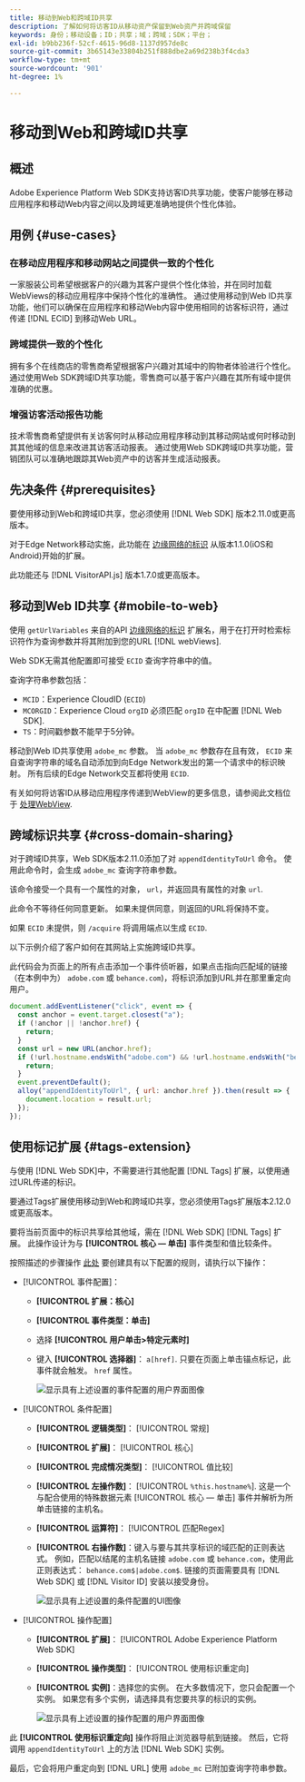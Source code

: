 ```yaml
---
title: 移动到Web和跨域ID共享
description: 了解如何将访客ID从移动资产保留到Web资产并跨域保留
keywords: 身份；移动设备；ID；共享；域；跨域；SDK；平台；
exl-id: b9bb236f-52cf-4615-96d8-1137d957de8c
source-git-commit: 3b65143e33804b251f888dbe2a69d238b3f4cda3
workflow-type: tm+mt
source-wordcount: '901'
ht-degree: 1%

---
```


# 移动到Web和跨域ID共享

## 概述

Adobe Experience Platform Web SDK支持访客ID共享功能，使客户能够在移动应用程序和移动Web内容之间以及跨域更准确地提供个性化体验。

## 用例 {#use-cases}

### 在移动应用程序和移动网站之间提供一致的个性化

一家服装公司希望根据客户的兴趣为其客户提供个性化体验，并在同时加载WebViews的移动应用程序中保持个性化的准确性。 通过使用移动到Web ID共享功能，他们可以确保在应用程序和移动Web内容中使用相同的访客标识符，通过传递 [!DNL ECID] 到移动Web URL。

### 跨域提供一致的个性化

拥有多个在线商店的零售商希望根据客户兴趣对其域中的购物者体验进行个性化。 通过使用Web SDK跨域ID共享功能，零售商可以基于客户兴趣在其所有域中提供准确的优惠。

### 增强访客活动报告功能

技术零售商希望提供有关访客何时从移动应用程序移动到其移动网站或何时移动到其其他域的信息来改进其访客活动报表。 通过使用Web SDK跨域ID共享功能，营销团队可以准确地跟踪其Web资产中的访客并生成活动报表。

## 先决条件 {#prerequisites}

要使用移动到Web和跨域ID共享，您必须使用 [!DNL Web SDK] 版本2.11.0或更高版本。

对于Edge Network移动实施，此功能在 [边缘网络的标识](https://aep-sdks.gitbook.io/docs/foundation-extensions/identity-for-edge-network) 从版本1.1.0(iOS和Android)开始的扩展。

此功能还与 [!DNL VisitorAPI.js] 版本1.7.0或更高版本。

## 移动到Web ID共享 {#mobile-to-web}

使用 `getUrlVariables` 来自的API [边缘网络的标识](https://aep-sdks.gitbook.io/docs/foundation-extensions/identity-for-edge-network/api-reference#geturlvariables) 扩展名，用于在打开时检索标识符作为查询参数并将其附加到您的URL [!DNL webViews].

Web SDK无需其他配置即可接受 `ECID` 查询字符串中的值。

查询字符串参数包括：

* `MCID`：Experience CloudID (`ECID`)
* `MCORGID`：Experience Cloud `orgID` 必须匹配 `orgID` 在中配置 [!DNL Web SDK].
* `TS`：时间戳参数不能早于5分钟。


移动到Web ID共享使用 `adobe_mc` 参数。 当 `adobe_mc` 参数存在且有效， `ECID` 来自查询字符串的域名自动添加到向Edge Network发出的第一个请求中的标识映射。 所有后续的Edge Network交互都将使用 `ECID`.

有关如何将访客ID从移动应用程序传递到WebView的更多信息，请参阅此文档位于 [处理WebView](https://experienceleague.adobe.com/docs/platform-learn/implement-mobile-sdk/app-implementation/web-views.html#implementation).

## 跨域标识共享 {#cross-domain-sharing}

对于跨域ID共享，Web SDK版本2.11.0添加了对 `appendIdentityToUrl` 命令。 使用此命令时，会生成 `adobe_mc` 查询字符串参数。

该命令接受一个具有一个属性的对象， `url`，并返回具有属性的对象 `url`.

此命令不等待任何同意更新。 如果未提供同意，则返回的URL将保持不变。

如果 `ECID` 未提供，则 `/acquire` 将调用端点以生成 `ECID`.

以下示例介绍了客户如何在其网站上实施跨域ID共享。

此代码会为页面上的所有点击添加一个事件侦听器，如果点击指向匹配域的链接（在本例中为） `adobe.com` 或 `behance.com`)，将标识添加到URL并在那里重定向用户。

```js
document.addEventListener("click", event => {
  const anchor = event.target.closest("a");
  if (!anchor || !anchor.href) {
    return;
  }
  const url = new URL(anchor.href);
  if (!url.hostname.endsWith("adobe.com") && !url.hostname.endsWith("behance.com")) {
    return;
  }
  event.preventDefault();
  alloy("appendIdentityToUrl", { url: anchor.href }).then(result => {
    document.location = result.url;
  });
});
```

## 使用标记扩展 {#tags-extension}

与使用 [!DNL Web SDK]中，不需要进行其他配置 [!DNL Tags] 扩展，以使用通过URL传递的标识。

要通过Tags扩展使用移动到Web和跨域ID共享，您必须使用Tags扩展版本2.12.0或更高版本。

要将当前页面中的标识共享给其他域，需在 [!DNL Web SDK] [!DNL Tags] 扩展。 此操作设计为与 **[!UICONTROL 核心 — 单击]** 事件类型和值比较条件。

按照描述的步骤操作 [此处](../../tags/ui/managing-resources/rules.md) 要创建具有以下配置的规则，请执行以下操作：

* [!UICONTROL 事件配置]：
   * **[!UICONTROL 扩展：核心]**
   * **[!UICONTROL 事件类型：单击]**
   * 选择 **[!UICONTROL 用户单击>特定元素时]**
   * 键入 **[!UICONTROL 选择器]**： `a[href]`. 只要在页面上单击锚点标记，此事件就会触发。 `href` 属性。

      ![显示具有上述设置的事件配置的用户界面图像](assets/id-sharing-event-configuration.png)

* [!UICONTROL 条件配置]
   * **[!UICONTROL 逻辑类型]**： [!UICONTROL 常规]
   * **[!UICONTROL 扩展]**： [!UICONTROL 核心]
   * **[!UICONTROL 完成情况类型]**： [!UICONTROL 值比较]
   * **[!UICONTROL 左操作数]**： [!UICONTROL `%this.hostname%`]. 这是一个与配合使用的特殊数据元素 [!UICONTROL 核心 — 单击] 事件并解析为所单击链接的主机名。
   * **[!UICONTROL 运算符]**： [!UICONTROL 匹配Regex]
   * **[!UICONTROL 右操作数]**：键入与要与其共享标识的域匹配的正则表达式。 例如，匹配以结尾的主机名链接 `adobe.com` 或 `behance.com`，使用此正则表达式： `behance.com$|adobe.com$`. 链接的页面需要具有 [!DNL Web SDK] 或 [!DNL Visitor ID] 安装以接受身份。

      ![显示具有上述设置的条件配置的UI图像](assets/id-sharing-condition-configuration.png)

* [!UICONTROL 操作配置]
   * **[!UICONTROL 扩展]**： [!UICONTROL Adobe Experience Platform Web SDK]
   * **[!UICONTROL 操作类型]**： [!UICONTROL 使用标识重定向]
   * **[!UICONTROL 实例]**：选择您的实例。 在大多数情况下，您只会配置一个实例。 如果您有多个实例，请选择具有您要共享的标识的实例。

      ![显示具有上述设置的操作配置的用户界面图像](assets/id-sharing-action-configuration.png)

此 **[!UICONTROL 使用标识重定向]** 操作将阻止浏览器导航到链接。 然后，它将调用 `appendIdentityToUrl` 上的方法 [!DNL Web SDK] 实例。

最后，它会将用户重定向到 [!DNL URL] 使用 `adobe_mc` 已附加查询字符串参数。
